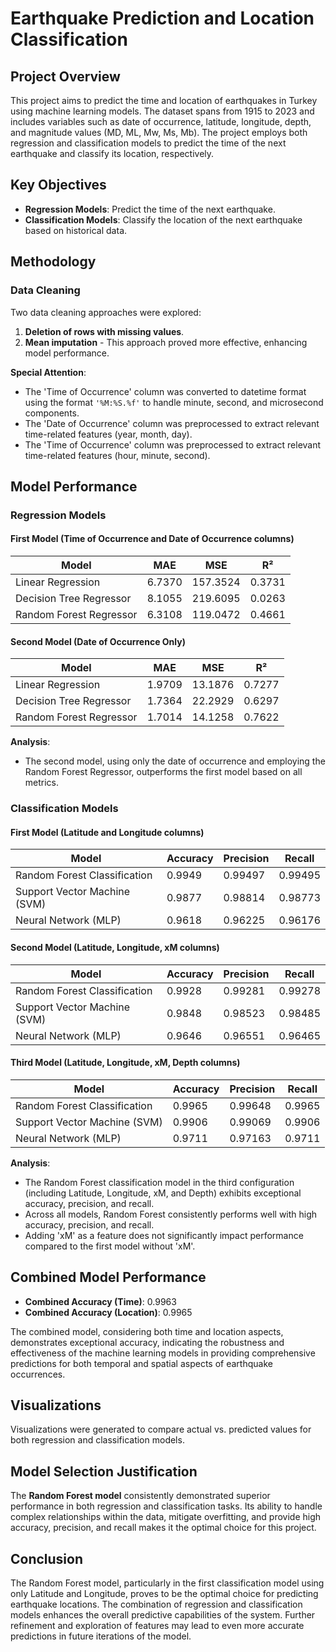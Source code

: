 # Earthquake Prediction and Location Classification

## Project Overview

This project aims to predict the time and location of earthquakes in Turkey using machine learning models. The dataset spans from 1915 to 2023 and includes variables such as date of occurrence, latitude, longitude, depth, and magnitude values (MD, ML, Mw, Ms, Mb). The project employs both regression and classification models to predict the time of the next earthquake and classify its location, respectively.

## Key Objectives

- **Regression Models**: Predict the time of the next earthquake.
- **Classification Models**: Classify the location of the next earthquake based on historical data.

## Methodology

### Data Cleaning

Two data cleaning approaches were explored:
1. **Deletion of rows with missing values**.
2. **Mean imputation** - This approach proved more effective, enhancing model performance.

**Special Attention**:
- The 'Time of Occurrence' column was converted to datetime format using the format `'%M:%S.%f'` to handle minute, second, and microsecond components.
- The 'Date of Occurrence' column was preprocessed to extract relevant time-related features (year, month, day).
- The 'Time of Occurrence' column was preprocessed to extract relevant time-related features (hour, minute, second).

## Model Performance

### Regression Models

#### First Model (Time of Occurrence and Date of Occurrence columns)

| Model                  | MAE    | MSE     | R²     |
|------------------------|--------|---------|--------|
| Linear Regression      | 6.7370 | 157.3524| 0.3731 |
| Decision Tree Regressor| 8.1055 | 219.6095| 0.0263 |
| Random Forest Regressor| 6.3108 | 119.0472| 0.4661 |

#### Second Model (Date of Occurrence Only)

| Model                  | MAE    | MSE     | R²     |
|------------------------|--------|---------|--------|
| Linear Regression      | 1.9709 | 13.1876 | 0.7277 |
| Decision Tree Regressor| 1.7364 | 22.2929 | 0.6297 |
| Random Forest Regressor| 1.7014 | 14.1258 | 0.7622 |

**Analysis**:
- The second model, using only the date of occurrence and employing the Random Forest Regressor, outperforms the first model based on all metrics.

### Classification Models

#### First Model (Latitude and Longitude columns)

| Model                          | Accuracy | Precision | Recall  |
|--------------------------------|----------|-----------|---------|
| Random Forest Classification   | 0.9949   | 0.99497   | 0.99495 |
| Support Vector Machine (SVM)   | 0.9877   | 0.98814   | 0.98773 |
| Neural Network (MLP)           | 0.9618   | 0.96225   | 0.96176 |

#### Second Model (Latitude, Longitude, xM columns)

| Model                          | Accuracy | Precision | Recall  |
|--------------------------------|----------|-----------|---------|
| Random Forest Classification   | 0.9928   | 0.99281   | 0.99278 |
| Support Vector Machine (SVM)   | 0.9848   | 0.98523   | 0.98485 |
| Neural Network (MLP)           | 0.9646   | 0.96551   | 0.96465 |

#### Third Model (Latitude, Longitude, xM, Depth columns)

| Model                          | Accuracy | Precision | Recall  |
|--------------------------------|----------|-----------|---------|
| Random Forest Classification   | 0.9965   | 0.99648   | 0.9965  |
| Support Vector Machine (SVM)   | 0.9906   | 0.99069   | 0.9906  |
| Neural Network (MLP)           | 0.9711   | 0.97163   | 0.9711  |

**Analysis**:
- The Random Forest classification model in the third configuration (including Latitude, Longitude, xM, and Depth) exhibits exceptional accuracy, precision, and recall.
- Across all models, Random Forest consistently performs well with high accuracy, precision, and recall.
- Adding 'xM' as a feature does not significantly impact performance compared to the first model without 'xM'.

## Combined Model Performance

- **Combined Accuracy (Time)**: 0.9963
- **Combined Accuracy (Location)**: 0.9965

The combined model, considering both time and location aspects, demonstrates exceptional accuracy, indicating the robustness and effectiveness of the machine learning models in providing comprehensive predictions for both temporal and spatial aspects of earthquake occurrences.

## Visualizations

Visualizations were generated to compare actual vs. predicted values for both regression and classification models.

## Model Selection Justification

The **Random Forest model** consistently demonstrated superior performance in both regression and classification tasks. Its ability to handle complex relationships within the data, mitigate overfitting, and provide high accuracy, precision, and recall makes it the optimal choice for this project.

## Conclusion

The Random Forest model, particularly in the first classification model using only Latitude and Longitude, proves to be the optimal choice for predicting earthquake locations. The combination of regression and classification models enhances the overall predictive capabilities of the system. Further refinement and exploration of features may lead to even more accurate predictions in future iterations of the model.
